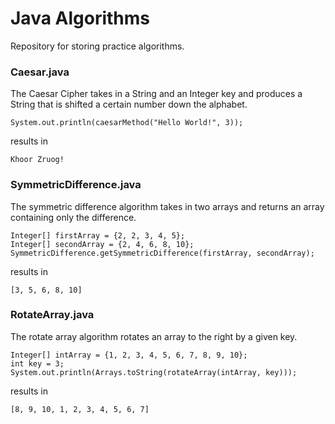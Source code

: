 # Java Algorithms

Repository for storing practice algorithms. 


### Caesar.java

The Caesar Cipher takes in a String and an Integer key and produces a String that is shifted a certain number down the alphabet. 

```
System.out.println(caesarMethod("Hello World!", 3));
```
results in 
```
Khoor Zruog!
```

### SymmetricDifference.java

The symmetric difference algorithm takes in two arrays and returns an array containing only the difference. 
```
Integer[] firstArray = {2, 2, 3, 4, 5};
Integer[] secondArray = {2, 4, 6, 8, 10};
SymmetricDifference.getSymmetricDifference(firstArray, secondArray);
```
results in 
```
[3, 5, 6, 8, 10]
```


### RotateArray.java

The rotate array algorithm rotates an array to the right by a given key. 
```
Integer[] intArray = {1, 2, 3, 4, 5, 6, 7, 8, 9, 10};            
int key = 3;                                                     
System.out.println(Arrays.toString(rotateArray(intArray, key))); 
```
results in 
```
[8, 9, 10, 1, 2, 3, 4, 5, 6, 7]
```